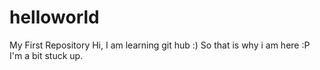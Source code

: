 # helloworld
My First Repository
Hi, I am learning git hub :)
So that is why i am here :P
I'm a bit stuck up.
